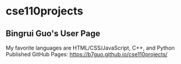 # cse110projects 
## Bingrui Guo's User Page
My favorite languages are HTML/CSS/JavaScript, C++, and Python\
Published GitHub Pages: https://b7guo.github.io/cse110projects/
